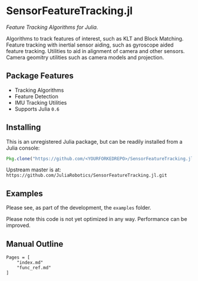 # SensorFeatureTracking.jl
*Feature Tracking Algorithms for Julia.*

Algorithms to track features of interest, such as KLT and Block Matching.
Feature tracking with inertial sensor aiding, such as gyroscope aided feature tracking.
Utilities to aid in alignment of camera and other sensors.
Camera geomitry utilities such as camera models and projection.

## Package Features

- Tracking Algorithms
- Feature Detection
- IMU Tracking Utilities
- Supports Julia `0.6`

## Installing

This is an unregistered Julia package, but can be readily installed from a Julia console:
```julia
Pkg.clone("https://github.com/<YOURFORKEDREPO>/SensorFeatureTracking.jl.git")
```

Upstream master is at: `https://github.com/JuliaRobotics/SensorFeatureTracking.jl.git`


## Examples

Please see, as part of the development, the `examples` folder.

Please note this code is not yet optimized in any way. Performance can be improved.

## Manual Outline

```@contents
Pages = [
    "index.md"
    "func_ref.md"
]
```
